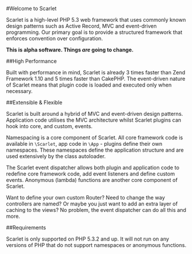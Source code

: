 #Welcome to Scarlet

Scarlet is a high-level PHP 5.3 web framework that uses commonly known design patterns such as Active Record, MVC and event-driven programming. Our primary goal is to provide a structured framework that enforces convention over configuration.

__This is alpha software. Things *are* going to change.__


##High Performance

Built with performance in mind, Scarlet is already 3 times faster than Zend Framework 1.10 and 5 times faster than CakePHP. The event-driven nature of Scarlet means that plugin code is loaded and executed only when necessary.


##Extensible & Flexible

Scarlet is built around a hybrid of MVC and event-driven design patterns. Application code utilises the MVC architecture whilst Scarlet plugins can hook into core, and custom, events.

Namespacing is a core component of Scarlet. All core framework code is available in `\Scarlet`, app code in `\App` - plugins define their own namespaces. These namespaces define the application structure and are used extensively by the class autoloader.

The Scarlet event dispatcher allows both plugin and application code to redefine core framework code, add event listeners and define custom events. Anonymous (lambda) functions are another core component of Scarlet.

Want to define your own custom Router? Need to change the way controllers are named? Or maybe you just want to add an extra layer of caching to the views? No problem, the event dispatcher can do all this and more.


##Requirements

Scarlet is only supported on PHP 5.3.2 and up. It will not run on any versions of PHP that do not support namespaces or anonymous functions.